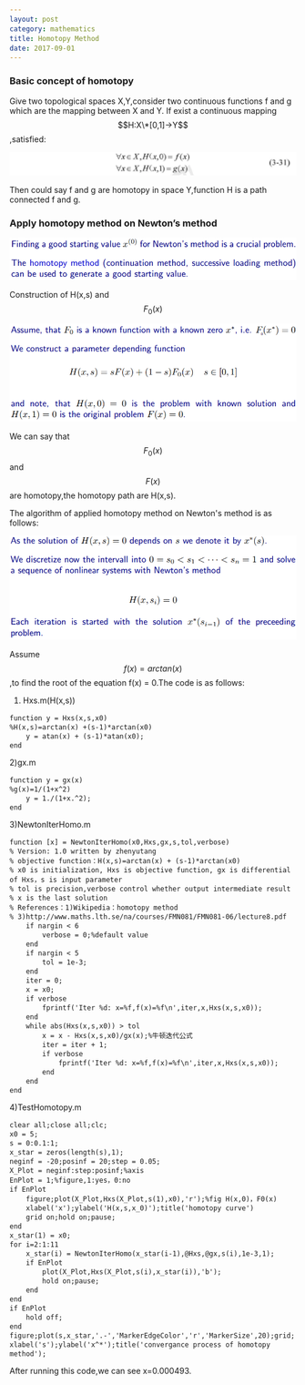 ```yaml
---
layout: post
category: mathematics
title: Homotopy Method
date: 2017-09-01
---
```


### Basic concept of homotopy

Give two topological spaces X,Y,consider two continuous functions f and g which are the mapping between X and Y. If exist a continuous mapping $$H:X\*[0,1]->Y$$,satisfied:

![](/assets/mathematics/homotopy_method/fig1.png)

Then could say f and g are homotopy in space Y,function H is a path connected f and g.

### Apply homotopy method on Newton’s method

![](/assets/mathematics/homotopy_method/fig2.png)

Construction of H(x,s) and $$F_0(x)$$

![](/assets/mathematics/homotopy_method/fig3.png)

We can say that $$F_0(x)$$ and $$F(x)$$ are homotopy,the homotopy path are H(x,s).

The algorithm of applied homotopy method on Newton's method is as follows:

![](/assets/mathematics/homotopy_method/fig4.png)

Assume $$f(x)=arctan(x)$$,to find the root of the equation f(x) = 0.The code is as follows:


1) Hxs.m(H(x,s))

```
function y = Hxs(x,s,x0)  
%H(x,s)=arctan(x) +(s-1)*arctan(x0)  
    y = atan(x) + (s-1)*atan(x0);  
end
```

2)gx.m
```
function y = gx(x)  
%g(x)=1/(1+x^2)  
    y = 1./(1+x.^2);  
end
```

3)NewtonIterHomo.m
```
function [x] = NewtonIterHomo(x0,Hxs,gx,s,tol,verbose)  
% Version: 1.0 written by zhenyutang 
% objective function：H(x,s)=arctan(x) + (s-1)*arctan(x0)  
% x0 is initialization, Hxs is objective function, gx is differential of Hxs，s is input parameter  
% tol is precision,verbose control whether output intermediate result  
% x is the last solution 
% References：1)Wikipedia：homotopy method 
% 3)http://www.maths.lth.se/na/courses/FMN081/FMN081-06/lecture8.pdf  
    if nargin < 6  
        verbose = 0;%default value  
    end  
    if nargin < 5  
        tol = 1e-3;  
    end  
    iter = 0;  
    x = x0;  
    if verbose  
        fprintf('Iter %d: x=%f,f(x)=%f\n',iter,x,Hxs(x,s,x0));  
    end  
    while abs(Hxs(x,s,x0)) > tol  
        x = x - Hxs(x,s,x0)/gx(x);%牛顿迭代公式  
        iter = iter + 1;  
        if verbose  
            fprintf('Iter %d: x=%f,f(x)=%f\n',iter,x,Hxs(x,s,x0));  
        end  
    end  
end
```

4)TestHomotopy.m
```
clear all;close all;clc;  
x0 = 5;  
s = 0:0.1:1;  
x_star = zeros(length(s),1);  
neginf = -20;posinf = 20;step = 0.05;  
X_Plot = neginf:step:posinf;%axis  
EnPlot = 1;%figure,1:yes，0:no  
if EnPlot  
    figure;plot(X_Plot,Hxs(X_Plot,s(1),x0),'r');%fig H(x,0)，F0(x)  
    xlabel('x');ylabel('H(x,s,x_0)');title('homotopy curve')  
    grid on;hold on;pause;      
end  
x_star(1) = x0;  
for i=2:1:11  
    x_star(i) = NewtonIterHomo(x_star(i-1),@Hxs,@gx,s(i),1e-3,1);  
    if EnPlot  
        plot(X_Plot,Hxs(X_Plot,s(i),x_star(i)),'b');  
        hold on;pause;          
    end  
end  
if EnPlot  
    hold off;  
end  
figure;plot(s,x_star,'.-','MarkerEdgeColor','r','MarkerSize',20);grid;  
xlabel('s');ylabel('x^*');title('convergance process of homotopy method');
```

After running this code,we can see x=0.000493.
